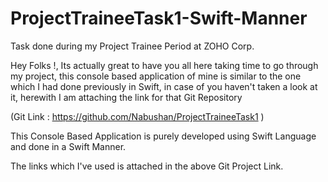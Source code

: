 # ProjectTraineeTask1-Swift-Manner

Task done during my Project Trainee Period at ZOHO Corp.

Hey Folks !, Its actually great to have you all here taking time to go through my project, this console based application of mine is similar to the one which I had done previously in Swift, in case of you haven't taken a look at it, herewith I am attaching the link for that Git Repository

(Git Link : https://github.com/Nabushan/ProjectTraineeTask1 )

This Console Based Application is purely developed using Swift Language and done in a Swift Manner.

The links which I've used is attached in the above Git Project Link.
